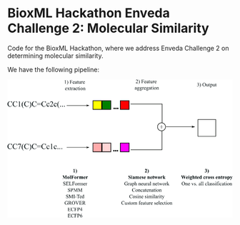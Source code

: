 # BioxML Hackathon Enveda Challenge 2: Molecular Similarity

Code for the BioxML Hackathon, where we address Enveda Challenge 2 on determining molecular similarity. 

We have the following pipeline:

![pipeline](framework.png)

